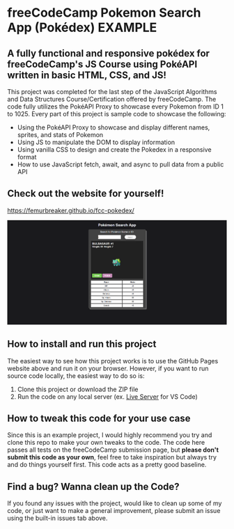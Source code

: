 # freeCodeCamp Pokemon Search App (Pokédex) EXAMPLE

## A fully functional and responsive pokédex for freeCodeCamp's JS Course using PokéAPI written in basic HTML, CSS, and JS!

This project was completed for the last step of the JavaScript Algorithms and Data Structures Course/Certification offered by freeCodeCamp. The code fully utilizes the PokéAPI Proxy to showcase every Pokemon from ID 1 to 1025. Every part of this project is sample code to showcase the following:

* Using the PokéAPI Proxy to showcase and display different names, sprites, and stats of Pokemon
* Using JS to manipulate the DOM to display information
* Using vanilla CSS to design and create the Pokedex in a responsive format
* How to use JavaScript fetch, await, and async to pull data from a public API

## Check out the website for yourself!
https://femurbreaker.github.io/fcc-pokedex/

<a href="https://femurbreaker.github.io/fcc-pokedex/">![image of website featuring the pokedex](https://github.com/FemurBreaker/fcc-pokedex/blob/main/img-readme.png?raw=true)</a>

## How to install and run this project

The easiest way to see how this project works is to use the GitHub Pages website above and run it on your browser. However, if you want to run source code locally, the easiest way to do so is:

1. Clone this project or download the ZIP file
2. Run the code on any local server (ex. <a href="https://marketplace.visualstudio.com/items?itemName=ritwickdey.LiveServer">Live Server</a> for VS Code)

## How to tweak this code for your use case

Since this is an example project, I would highly recommend you try and clone this repo to make your own tweaks to the code. The code here passes all tests on the freeCodeCamp submission page, but **please don't submit this code as your own**, feel free to take inspiration but always try and do things yourself first. This code acts as a pretty good baseline.

## Find a bug? Wanna clean up the Code?

If you found any issues with the project, would like to clean up some of my code, or just want to make a general improvement, please submit an issue using the built-in issues tab above.
